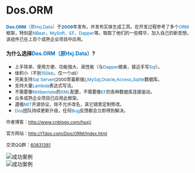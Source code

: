 # Dos.ORM
<p>
    <span style="font-size: 12px;"><strong><span style="color: rgb(0, 112, 192);">Dos.ORM</span></strong><span style="color: rgb(0, 112, 192);">（原Hxj.Data）</span>于<strong><span style="color: rgb(0, 112, 192);">2009</span></strong>年发布，并发布实体生成工具。在开发过程参考了多个<span style="color: rgb(0, 112, 192);">ORM</span>框架，特别是<span style="color: rgb(0, 112, 192);">NBear</span>，<span style="color: rgb(0, 112, 192);">MySoft、EF、Dapper</span>等。吸取了他们的一些精华，加入自己的新思想。该组件已在上百个成熟企业项目中应用。</span>
</p>
<h4 style="white-space: normal;">
    为什么选择<span style="color: rgb(0, 112, 192);">Dos.ORM（原Hxj.Data）</span>?
</h4>
<ul style="list-style-type: square;" class=" list-paddingleft-2">
    <li>
        <span style="font-size: 12px;">上手简单、使用方便、功能强大、高性能（与<span style="font-size: 12px; color: rgb(0, 112, 192);">Dapper</span>媲美，接近手写<span style="font-size: 12px; color: rgb(0, 112, 192);">Sql</span>）。</span>
    </li>
    <li>
        <span style="font-size: 12px;">体积小（不到<span style="font-size: 12px; color: rgb(0, 112, 192);">150kb</span>，仅一个dll）</span>
    </li>
    <li>
        <span style="font-size: 12px;">完美支持<span style="font-size: 12px; color: rgb(0, 112, 192);">Sql Server</span>(2000至最新版),<span style="font-size: 12px; color: rgb(0, 112, 192);">MySql</span>,<span style="font-size: 12px; color: rgb(0, 112, 192);">Oracle</span>,<span style="font-size: 12px; color: rgb(0, 112, 192);">Access</span>,<span style="font-size: 12px; color: rgb(0, 112, 192);">Sqlite</span>数据库。</span>
    </li>
    <li>
        <span style="font-size: 12px;">支持大量<span style="font-size: 12px; color: rgb(0, 112, 192);">Lambda</span>表达式写法。</span>
    </li>
    <li>
        <span style="font-size: 12px;">不需要像<span style="font-size: 12px; color: rgb(0, 112, 192);">NHibernate</span>的<span style="font-size: 12px; color: rgb(0, 112, 192);">XML</span>配置，不需要像<span style="font-size: 12px; color: rgb(0, 112, 192);">EF</span>的各种数据库连接驱动。</span>
    </li>
    <li>
        <span style="font-size: 12px;">众多成熟企业项目已应用此框架。</span>
    </li>
    <li>
        <span style="font-size: 12px;">遵循<span style="font-size: 12px; color: rgb(0, 112, 192);">MIT</span>开源协议，除不允许改名，其它随意定制修改。</span>
    </li>
    <li>
        <span style="font-size: 12px; color: rgb(0, 112, 192);">Dos</span><span style="font-size: 12px;">团队持续更新升级，任何<span style="font-size: 12px; color: rgb(0, 112, 192);">Bug</span>反馈都会立即得到解决。</span>
    </li>
</ul>
<p>
    <span style="font-size: 12px;">作者博客：</span><a href="http://www.cnblogs.com/huxj/" _src="http://www.cnblogs.com/huxj/" target="_blank" style="font-size: 12px; text-decoration: underline;"><span style="font-size: 12px;">http://www.cnblogs.com/huxj/</span></a>
</p>
<p>
    <span style="font-size: 12px;">官方网站：</span><a href="http://www.itdos.com/Dos/ORM/Index.html" target="_blank" _href="http://www.itdos.com/Dos/ORM/Index.html" textvalue="http://www.itdos.com/Dos/ORM/Index.html" style="font-size: 12px; text-decoration: underline;"><span style="font-size: 12px;">http://ITdos.com/Dos/ORM/Index.html</span></a>
</p>
<p>
    <span style="font-size: 12px;">交流QQ群：</span><a href="http://jq.qq.com/?_wv=1027&k=UlJ53g" target="_blank" _href="http://jq.qq.com/?_wv=1027&k=UlJ53g" style="font-size: 12px; text-decoration: underline;"><span style="font-size: 12px;">60831381</span></a>
</p>
<img src="http://ITdos.com/Media/Default/upload/image/20150519/6356766246279062508324905.jpg" title="成功案例" alt="成功案例"/><br>
<img src="http://ITdos.com/Media/Default/upload/image/20150519/6356766246750937506548596.jpg" title="成功案例" alt="成功案例"/>
